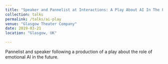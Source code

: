 ```yaml
---
title: "Speaker and Pannelist at Interactions: A Play About AI In The Future"
collection: talks
permalink: /talks/ai-play
venue: "Glasgow Theater Company"
date: 2019-03-21
location: "Glasgow, UK"

---
```


Pannelist and speaker following a production of a play about the role of
emotional AI in the future.
